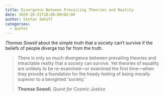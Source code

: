 ```yaml
---
title: Divergence Between Prevailing Theories and Reality
date: 2020-10-31T18:00:00+02:00
author: Stefan Imhoff
categories:
  - quotes
---
```


_Thomas Sowell_ about the simple truth that a society can’t survive if the beliefs of people diverge too far from the truth.

> There is only so much divergence between prevailing theories and intractable reality that a society can survive. Yet theories of equality are unlikely to be re-examined—or examined the first time—when they provide a foundation for the heady feeling of being morally superior to a benighted ‘society.’
>
> **Thomas Sowell**, _Quest for Cosmic Justice_

